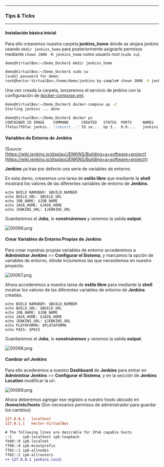 ---------------------------------------------------------

### Tips & Ticks

---------------------------------------------------------

#### Instalación básica inicial

Para ello crearemos nuestra carpeta **jenkins_home** dónde se alojara jenkins usando `mkdir jenkins_home` para posteriormente asignarle permisos mediante `chown 1000 -R jenkins_home` como usuario root (`sudo su`).

```bash
demo@VirtualBox:~/Demo_Docker$ mkdir jenkins_home

demo@VirtualBox:~/Demo_Docker$ sudo su
[sudo] password for demo:
root@hector-VirtualBox:/home/demo/jenkins-by-sample# chown 1000 -R jenkins_home
```

Una vez creada la carpeta, lanzaremos el servicio de jenkins con la configuración de [docker-compose.yml](./docker-compose.yml).

```bash
demo@VirtualBox:~/Demo_Docker$ docker-compose up -d
Starting jenkins ... done

demo@VirtualBox:~/Demo_Docker$ docker ps
CONTAINER ID IMAGE    COMMAND      CREATED   STATUS  PORTS     NAMES
7f41ec7f07ac jenkin.. "/sbin/t..." 55 se...  Up 3..  0.0....   jenkins
```

#### Variables de Entorno de Jenkins

(Source: [https://wiki.jenkins.io/display/JENKINS/Building+a+software+project](https://wiki.jenkins.io/display/JENKINS/Building+a+software+project))

**Jenkins** ya trae por defecto una serie de variables de entorno.

En esta demo, crearemos una tarea de **estilo libre** que mediante la **shell** mostrará los valores de las diferentes variables de entorno de **Jenkins**.

```shell
echo BUILD NAMUBER: $BUILD_NUMBER
echo BUILD_URL: $BUILD_URL
echo JOB_NAME: $JOB_NAME
echo JAVA_HOME: $JAVA_HOME
echo JENKINS_URL: $JENKINS_URL
```

Guardaremos el **Jobs**, lo **construiremos** y veremos la salida **output**.

![00066.png](./img/0066.png)

#### Crear Variables de Entorno Propias de Jenkins

Para crear nuestras propias variables de entorno accederemos a **Administrar Jenkins** >> **Configurar el Sistema**, y marcamos la opción de variables de entorno, dónde incluiremos las que necesitemos en nuestro proyecto.

![00067.png](./img/0067.png)

Ahora accederemos a nuestra tarea de **estilo libre** para mediante la **shell** mostrar los valores de las diferentes variables de entorno de **Jenkins** creadas.

```shell
echo BUILD NAMUBER: $BUILD_NUMBER
echo BUILD_URL: $BUILD_URL
echo JOB_NAME: $JOB_NAME
echo JAVA_HOME: $JAVA_HOME
echo JENKINS_URL: $JENKINS_URL
echo PLATAFORMA: $PLATAFORMA
echo PAIS: $PAIS
```

Guardaremos el **Jobs**, lo **construiremos** y veremos la salida **output**.

![00068.png](./img/0068.png)

#### Cambiar url Jenkins

Para ello acederemos a nuestro **Dashboard** de **Jenkins** para entrar en **Administrar Jenkins** >> **Configurar el Sistema**, y en la sección de **Jenkins Location** modificar la url.

![00069.png](./img/0069.png)

Ahora deberemos agregar ese registro a nuestro hosts ubicado en **/home/etc/hosts** (Son necesarios permisos de administrador para guardar los cambios)

```diff
127.0.0.1	localhost
127.0.1.1	hector-VirtualBox

# The following lines are desirable for IPv6 capable hosts
::1     ip6-localhost ip6-loopback
fe00::0 ip6-localnet
ff00::0 ip6-mcastprefix
ff02::1 ip6-allnodes
ff02::2 ip6-allrouters
++ 127.0.0.1 jenkins.local
```
